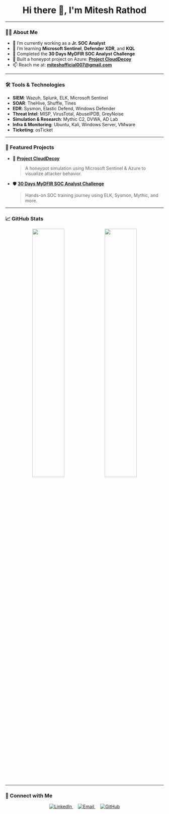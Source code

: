 <h1 align="center">Hi there 👋, I'm Mitesh Rathod</h1>

---

### 👨‍💻 About Me

- 🔭 I’m currently working as a **Jr. SOC Analyst**  
- 🌱 I’m learning **Microsoft Sentinel**, **Defender XDR**, and **KQL**  
- 🧠 Completed the **30 Days MyDFIR SOC Analyst Challenge**  
- 🚀 Built a honeypot project on Azure: **[Project CloudDecoy](https://github.com/Mitesh2020/Project-Cloud-Decoy)**  
- 📫 Reach me at: **miteshofficial007@gmail.com**

---

### 🛠️ Tools & Technologies

- **SIEM**: Wazuh, Splunk, ELK, Microsoft Sentinel  
- **SOAR**: TheHive, Shuffle, Tines  
- **EDR**: Sysmon, Elastic Defend, Windows Defender  
- **Threat Intel**: MISP, VirusTotal, AbuseIPDB, GreyNoise  
- **Simulation & Research**: Mythic C2, DVWA, AD Lab  
- **Infra & Monitoring**: Ubuntu, Kali, Windows Server, VMware  
- **Ticketing**: osTicket

---

### 📌 Featured Projects

- 🔐 [**Project CloudDecoy**](https://github.com/Mitesh2020/Project-Cloud-Decoy)  
  > A honeypot simulation using Microsoft Sentinel & Azure to visualize attacker behavior.

- 🛡️ [**30 Days MyDFIR SOC Analyst Challenge**](https://github.com/Mitesh2020/30-Days-MyDFIR-SOC-Analyst-Challenge)  
  > Hands-on SOC training journey using ELK, Sysmon, Mythic, and more.

---

### 📈 GitHub Stats

<p align="center">
  <img src="https://github-readme-stats.vercel.app/api?username=Mitesh2020&show_icons=true&theme=dark&hide_border=true" width="45%" />
  <img src="https://github-readme-streak-stats.herokuapp.com/?user=Mitesh2020&theme=dark&hide_border=true" width="45%" />
</p>

---

### 🔗 Connect with Me

<p align="center">
  <a href="https://www.linkedin.com/in/miteshrathod007" target="_blank">
    <img alt="LinkedIn" src="https://img.shields.io/badge/-LinkedIn-blue?style=flat&logo=linkedin">
  </a>
  &nbsp;&nbsp;&nbsp; 
  <a href="mailto:miteshofficial007@gmail.com">
    <img alt="Email" src="https://img.shields.io/badge/-Gmail-D14836?style=flat&logo=gmail&logoColor=white">
  </a>
  &nbsp;&nbsp;&nbsp; 
  <a href="https://github.com/Mitesh2020">
    <img alt="GitHub" src="https://img.shields.io/badge/-GitHub-181717?style=flat&logo=github">
  </a>
</p>

